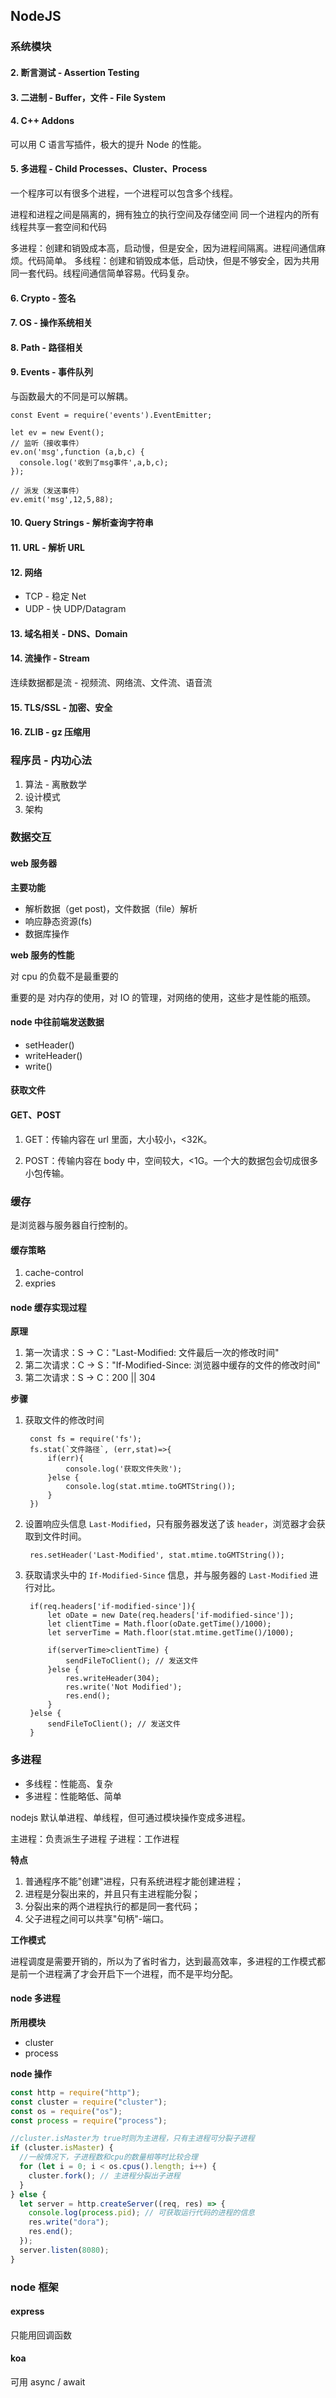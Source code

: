 ## NodeJS

### 系统模块

#### 2. 断言测试 - Assertion Testing

    
#### 3. 二进制 - Buffer，文件 - File System

#### 4. C++ Addons

可以用 C 语言写插件，极大的提升 Node 的性能。

#### 5. 多进程 - Child Processes、Cluster、Process

一个程序可以有很多个进程，一个进程可以包含多个线程。

进程和进程之间是隔离的，拥有独立的执行空间及存储空间
同一个进程内的所有线程共享一套空间和代码

多进程：创建和销毁成本高，启动慢，但是安全，因为进程间隔离。进程间通信麻烦。代码简单。
多线程：创建和销毁成本低，启动快，但是不够安全，因为共用同一套代码。线程间通信简单容易。代码复杂。

#### 6. Crypto - 签名

#### 7. OS - 操作系统相关

#### 8. Path - 路径相关

#### 9. Events - 事件队列

与函数最大的不同是可以解耦。

    const Event = require('events').EventEmitter;

    let ev = new Event();
    // 监听（接收事件）
    ev.on('msg',function (a,b,c) {
      console.log('收到了msg事件',a,b,c);
    });

    // 派发（发送事件）
    ev.emit('msg',12,5,88);

#### 10. Query Strings - 解析查询字符串

#### 11. URL - 解析 URL

#### 12. 网络

- TCP - 稳定 Net
- UDP - 快 UDP/Datagram

#### 13. 域名相关 - DNS、Domain

#### 14. 流操作 - Stream

连续数据都是流 - 视频流、网络流、文件流、语音流

#### 15. TLS/SSL - 加密、安全

#### 16. ZLIB - gz 压缩用

### 程序员 - 内功心法

1. 算法 - 离散数学
2. 设计模式
3. 架构

### 数据交互

#### web 服务器

**主要功能**

- 解析数据（get post)，文件数据（file）解析
- 响应静态资源(fs)
- 数据库操作

**web 服务的性能**

对 cpu 的负载不是最重要的

重要的是 对内存的使用，对 IO 的管理，对网络的使用，这些才是性能的瓶颈。

#### node 中往前端发送数据

- setHeader()
- writeHeader()
- write()

#### 获取文件

#### GET、POST

1. GET：传输内容在 url 里面，大小较小，<32K。

2. POST：传输内容在 body 中，空间较大，<1G。一个大的数据包会切成很多小包传输。

### 缓存

是浏览器与服务器自行控制的。

#### 缓存策略

1. cache-control
2. expries

#### node 缓存实现过程

**原理**

1. 第一次请求：S -> C："Last-Modified: 文件最后一次的修改时间"
2. 第二次请求：C -> S："If-Modified-Since: 浏览器中缓存的文件的修改时间"
3. 第二次请求：S -> C：200 || 304

**步骤**

1. 获取文件的修改时间
   ```
   	const fs = require('fs');
   	fs.stat(`文件路径`, (err,stat)=>{
   		if(err){
   			console.log('获取文件失败');
   		}else {
   			console.log(stat.mtime.toGMTString());
   		}
   	})
   ```
2. 设置响应头信息 `Last-Modified`，只有服务器发送了该 `header`，浏览器才会获取到文件时间。
   ```
   	res.setHeader('Last-Modified', stat.mtime.toGMTString());
   ```
3. 获取请求头中的 `If-Modified-Since` 信息，并与服务器的 `Last-Modified` 进行对比。

   ```
   	if(req.headers['if-modified-since']){
   		let oDate = new Date(req.headers['if-modified-since']);
   		let clientTime = Math.floor(oDate.getTime()/1000);
   		let serverTime = Math.floor(stat.mtime.getTime()/1000);

   		if(serverTime>clientTime) {
   			sendFileToClient(); // 发送文件
   		}else {
   			res.writeHeader(304);
   			res.write('Not Modified');
   			res.end();
   		}
   	}else {
   		sendFileToClient(); // 发送文件
   	}
   ```

### 多进程

- 多线程：性能高、复杂
- 多进程：性能略低、简单

nodejs 默认单进程、单线程，但可通过模块操作变成多进程。

主进程：负责派生子进程
子进程：工作进程

**特点**

1. 普通程序不能"创建"进程，只有系统进程才能创建进程；
2. 进程是分裂出来的，并且只有主进程能分裂；
3. 分裂出来的两个进程执行的都是同一套代码；
4. 父子进程之间可以共享"句柄"-端口。

**工作模式**

进程调度是需要开销的，所以为了省时省力，达到最高效率，多进程的工作模式都是前一个进程满了才会开启下一个进程，而不是平均分配。

#### node 多进程

**所用模块**

- cluster
- process

**node 操作**

```javascript
const http = require("http");
const cluster = require("cluster");
const os = require("os");
const process = require("process");

//cluster.isMaster为 true时则为主进程，只有主进程可分裂子进程
if (cluster.isMaster) {
  //一般情况下，子进程数和cpu的数量相等时比较合理
  for (let i = 0; i < os.cpus().length; i++) {
    cluster.fork(); // 主进程分裂出子进程
  }
} else {
  let server = http.createServer((req, res) => {
    console.log(process.pid); // 可获取运行代码的进程的信息
    res.write("dora");
    res.end();
  });
  server.listen(8080);
}
```

### node 框架

#### express

只能用回调函数

#### koa

可用 async / await
